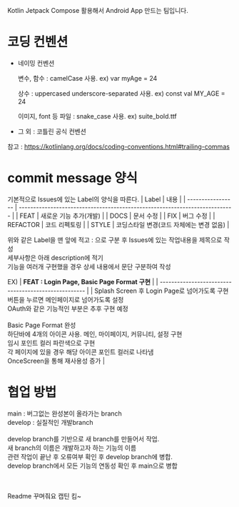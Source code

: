 Kotlin Jetpack Compose 활용해서 Android App 만드는 팀입니다.

# 코딩 컨벤션

- 네이밍 컨벤션
   
   변수, 함수 : camelCase 사용.    ex) var myAge = 24
   
   상수 : uppercased underscore-separated 사용.    ex) const val MY_AGE = 24
   
   이미지, font 등 파일 : snake_case 사용.    ex) suite_bold.ttf
- 그 외 : 코틀린 공식 컨벤션

참고 : https://kotlinlang.org/docs/coding-conventions.html#trailing-commas


# commit message 양식

기본적으로 Issues에 있는 Label의 양식을 따른다.
| Label             | 내용                                                                         |
| ----------------- | --------------------------------------------------------------------------- |
| FEAT              |  새로운 기능 추가(개발)                                                          |
| DOCS              |  문서 수정                                                                    |
| FIX               |  버그 수정                                                                     |
| REFACTOR          |  코드 리펙토링                                                                  |
| STYLE             |  코딩스타일 변경(코드 자체에는 변경 없음)                                             |

위와 같은 Label을 맨 앞에 적고 : 으로 구분 후 Issues에 있는 작업내용을 제목으로 작성  
세부사항은 아래 description에 적기  
기능을 여러개 구현했을 경우 상세 내용에서 문단 구분하여 작성  

EX)
| **FEAT : Login Page, Basic Page Format 구현**         |
| ---------------------------------------------------- |
| Splash Screen 후 Login Page로 넘어가도록 구현<br/>버튼을 누르면 메인페이지로 넘어가도록 설정<br/>OAuth와 같은 기능적인 부분은 추후 구현 예정<br/> <br/> Basic Page Format 완성 <br/>하단바에 4개의 아이콘 사용. 메인, 마이페이지, 커뮤니티, 설정 구현 <br/>임시 포인트 컬러 파란색으로 구현 <br/>각 페이지에 있을 경우 해당 아이콘 포인트 컬러로 나타냄<br/> OnceScreen을 통해 재사용성 증가  |

# 협업 방법  
main : 버그없는 완성본이 올라가는 branch  
develop : 실질적인 개발branch  
<br/>
develop branch를 기반으로 새 branch를 만들어서 작업.  
새 branch의 이름은 개발하고자 하는 기능의 이름  
관련 작업이 끝난 후 오류여부 확인 후 develop branch에 병합.  
develop branch에서 모든 기능의 연동성 확인 후 main으로 병합  


<br/>
<br/>
Readme 꾸며줘요 캡틴 킴~
